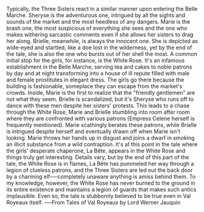 Typically, the Three Sisters react in a similar manner upon entering the Belle Marche. Sheryse is the adventurous one, intrigued by all the sights and sounds of the market and the most heedless of any dangers. Marie is the brash one, the most suspicious of everything she sees and the one who makes withering sarcastic comments even if she allows her sisters to drag her along. Brielle, meanwhile, is always the innocent one. She is depicted as wide-eyed and startled, like a doe lost in the wilderness, yet by the end of the tale, she is also the one who bursts out of her shell the most.
A common initial stop for the girls, for instance, is the White Rose. It's an infamous establishment in the Belle Marche, serving tea and cakes to noble patrons by day and at night transforming into a house of ill repute filled with male and female prostitutes in elegant dress. The girls go there because the building is fashionable, someplace they can escape from the market's crowds. Inside, Marie is the first to realize that the "friendly gentlemen" are not what they seem. Brielle is scandalized, but it's Sheryse who runs off to dance with these men despite her sisters' protests. This leads to a chase through the White Rose, Marie and Brielle stumbling into room after room where they are confronted with various patrons (Empress Celene herself is frequently mentioned). Marie scathingly berates these patrons, while Brielle is intrigued despite herself and eventually drawn off when Marie isn't looking. Marie throws her hands up in disgust and joins a dwarf in smoking an illicit substance from a wild contraption. It's at this point in the tale where the girls' desperate chaperone, La Bête, appears in the White Rose and things truly get interesting.
Details vary, but by the end of this part of the tale, the White Rose is in flames, La Bête has pummeled her way through a legion of clueless patrons, and the Three Sisters are led out the back door by a charming elf──completely unaware anything is amiss behind them. To my knowledge, however, the White Rose has never burned to the ground in its entire existence and maintains a legion of guards that makes such antics implausible. Even so, the tale is stubbornly believed to be true even in Val Royeaux itself.
──From Tales of Val Royeaux by Lord Werner Jauquin